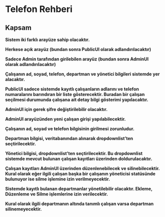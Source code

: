 # Telefon Rehberi

## Kapsam
__Sistem iki farklı arayüze sahip olacaktır.__

__Herkese açık arayüz (bundan sonra PublicUI olarak adlandırılacaktır)__

__Sadece Admin tarafından girilebilen arayüz (bundan sonra AdminUI olarak adlandırılacaktır)__

__Çalışanın ad, soyad, telefon, departman ve yönetici bilgileri sistemde yer alacaktır.__

__PublicUI sadece sistemde kayıtlı çalışanların adlarını ve telefon numaralarını barındıran bir liste gösterecektir. Buradan bir çalışan seçilmesi durumunda çalışana ait detay bilgi gösterimi yapılacaktır.__

__AdminUI için gerek şifre değiştirilebilir olacaktır.__

__AdminUI arayüzünden yeni çalışan girişi yapılabilecektir.__

__Çalışanın ad, soyad ve telefon bilgisinin girilmesi zorunludur.__

__Departman bilgisi, veritabanından alınarak dropdownlist’ten seçtirilecektir.__

__Yönetici bilgisi, dropdownlist’ten seçtirilecektir. Bu dropdownlist sistemde mevcut bulunan çalışan kayıtları üzerinden doldurulacaktır.__

__Çalışan kayıtları AdminUI üzerinden düzenlenebilecek ve silinebilecektir. Kural olarak eğer ilgili çalışan başka bir çalışanın yöneticisi statüsünde bulunuyor ise silme işlemine izin verilmeyecektir.__

__Sistemde kayıtlı bulanan departmanlar yönetilebilir olacaktır. Ekleme, Düzenleme ve Silme işlemlerine izin verilecektir.__

__Kural olarak ilgili departmanın altında tanımlı çalışan varsa departman silinemeyecektir.__
